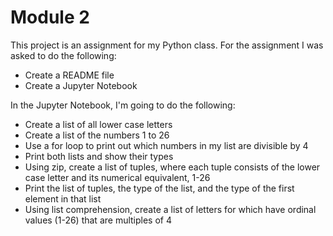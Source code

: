 # Module 2

This project is an assignment for my Python class. For the assignment I was asked to do the following:

* Create a README file
* Create a Jupyter Notebook

In the Jupyter Notebook, I'm going to do the following:

* Create a list of all lower case letters
* Create a list of the numbers 1 to 26
* Use a for loop to print out which numbers in my list are divisible by 4
* Print both lists and show their types
* Using zip, create a list of tuples, where each tuple consists of the lower case letter and its numerical equivalent, 1-26
* Print the list of tuples, the type of the list, and the type of the first element in that list
* Using list comprehension, create a list of letters for which have ordinal values (1-26) that are multiples of 4